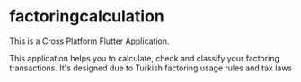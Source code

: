 # factoringcalculation

This is a Cross Platform Flutter Application.

This application helps you to calculate, check and classify your factoring transactions. It's designed due to Turkish factoring usage rules and tax laws
